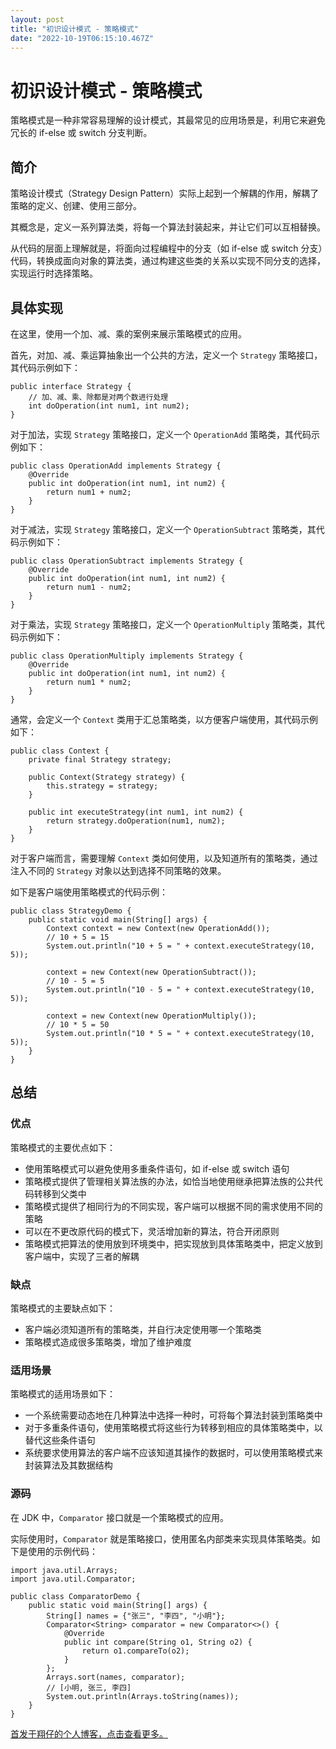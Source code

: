 ```yaml
---
layout: post
title: "初识设计模式 - 策略模式"
date: "2022-10-19T06:15:10.467Z"
---
```

初识设计模式 - 策略模式
=============

策略模式是一种非常容易理解的设计模式，其最常见的应用场景是，利用它来避免冗长的 if-else 或 switch 分支判断。

简介
--

策略设计模式（Strategy Design Pattern）实际上起到一个解耦的作用，解耦了策略的定义、创建、使用三部分。

其概念是，定义一系列算法类，将每一个算法封装起来，并让它们可以互相替换。

从代码的层面上理解就是，将面向过程编程中的分支（如 if-else 或 switch 分支）代码，转换成面向对象的算法类，通过构建这些类的关系以实现不同分支的选择，实现运行时选择策略。

具体实现
----

在这里，使用一个加、减、乘的案例来展示策略模式的应用。

首先，对加、减、乘运算抽象出一个公共的方法，定义一个 `Strategy` 策略接口，其代码示例如下：

    public interface Strategy {
        // 加、减、乘、除都是对两个数进行处理
        int doOperation(int num1, int num2);
    }
    

对于加法，实现 `Strategy` 策略接口，定义一个 `OperationAdd` 策略类，其代码示例如下：

    public class OperationAdd implements Strategy {
        @Override
        public int doOperation(int num1, int num2) {
            return num1 + num2;
        }
    }
    

对于减法，实现 `Strategy` 策略接口，定义一个 `OperationSubtract` 策略类，其代码示例如下：

    public class OperationSubtract implements Strategy {
        @Override
        public int doOperation(int num1, int num2) {
            return num1 - num2;
        }
    }
    

对于乘法，实现 `Strategy` 策略接口，定义一个 `OperationMultiply` 策略类，其代码示例如下：

    public class OperationMultiply implements Strategy {
        @Override
        public int doOperation(int num1, int num2) {
            return num1 * num2;
        }
    }
    

通常，会定义一个 `Context` 类用于汇总策略类，以方便客户端使用，其代码示例如下：

    public class Context {
        private final Strategy strategy;
    
        public Context(Strategy strategy) {
            this.strategy = strategy;
        }
    
        public int executeStrategy(int num1, int num2) {
            return strategy.doOperation(num1, num2);
        }
    }
    

对于客户端而言，需要理解 `Context` 类如何使用，以及知道所有的策略类，通过注入不同的 `Strategy` 对象以达到选择不同策略的效果。

如下是客户端使用策略模式的代码示例：

    public class StrategyDemo {
        public static void main(String[] args) {
            Context context = new Context(new OperationAdd());
            // 10 + 5 = 15
            System.out.println("10 + 5 = " + context.executeStrategy(10, 5));
    
            context = new Context(new OperationSubtract());
            // 10 - 5 = 5
            System.out.println("10 - 5 = " + context.executeStrategy(10, 5));
    
            context = new Context(new OperationMultiply());
            // 10 * 5 = 50
            System.out.println("10 * 5 = " + context.executeStrategy(10, 5));
        }
    }
    

总结
--

### 优点

策略模式的主要优点如下：

*   使用策略模式可以避免使用多重条件语句，如 if-else 或 switch 语句
*   策略模式提供了管理相关算法族的办法，如恰当地使用继承把算法族的公共代码转移到父类中
*   策略模式提供了相同行为的不同实现，客户端可以根据不同的需求使用不同的策略
*   可以在不更改原代码的模式下，灵活增加新的算法，符合开闭原则
*   策略模式把算法的使用放到环境类中，把实现放到具体策略类中，把定义放到客户端中，实现了三者的解耦

### 缺点

策略模式的主要缺点如下：

*   客户端必须知道所有的策略类，并自行决定使用哪一个策略类
*   策略模式造成很多策略类，增加了维护难度

### 适用场景

策略模式的适用场景如下：

*   一个系统需要动态地在几种算法中选择一种时，可将每个算法封装到策略类中
*   对于多重条件语句，使用策略模式将这些行为转移到相应的具体策略类中，以替代这些条件语句
*   系统要求使用算法的客户端不应该知道其操作的数据时，可以使用策略模式来封装算法及其数据结构

### 源码

在 JDK 中，`Comparator` 接口就是一个策略模式的应用。

实际使用时，`Comparator` 就是策略接口，使用匿名内部类来实现具体策略类。如下是使用的示例代码：

    import java.util.Arrays;
    import java.util.Comparator;
    
    public class ComparatorDemo {
        public static void main(String[] args) {
            String[] names = {"张三", "李四", "小明"};
            Comparator<String> comparator = new Comparator<>() {
                @Override
                public int compare(String o1, String o2) {
                    return o1.compareTo(o2);
                }
            };
            Arrays.sort(names, comparator);
            // [小明, 张三, 李四]
            System.out.println(Arrays.toString(names));
        }
    }
    

[首发于翔仔的个人博客，点击查看更多。](https://fatedeity.cn/)